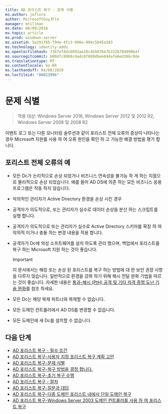 ```yaml
---
title: AD 포리스트 복구 - 문제 식별
ms.author: joflore
author: MicrosoftGuyJFlo
manager: mtillman
ms.date: 08/09/2018
ms.topic: article
ms.prod: windows-server
ms.assetid: 5a291f65-794e-4fc3-996e-094c5845a383
ms.technology: identity-adds
ms.openlocfilehash: 73b7ef8dc6093ae28c4b5076e7b332b704090b4f
ms.sourcegitcommit: b00d7c8968c4adc8f699dbee694afe6ed36bc9de
ms.translationtype: MT
ms.contentlocale: ko-KR
ms.lasthandoff: 04/08/2020
ms.locfileid: "80823996"
---
```

# <a name="identify-the-problem"></a>문제 식별

>적용 대상: Windows Server 2016, Windows Server 2012 및 2012 R2, Windows Server 2008 및 2008 R2
  
이벤트 로그 또는 다른 모니터링 솔루션과 같이 포리스트 전체 오류의 증상이 나타나는 경우 Microsoft 지원를 사용 하 여 오류 원인을 확인 하 고 가능한 해결 방법을 평가 합니다.  

## <a name="examples-of-forest-wide-failures"></a>포리스트 전체 오류의 예

- 모든 Dc가 논리적으로 손상 되었거나 비즈니스 연속성을 불가능 하 게 하는 지점으로 물리적으로 손상 되었습니다. 예를 들어 AD DS에 의존 하는 모든 비즈니스 응용 프로그램은 작동 하지 않습니다.  
- 악의적인 관리자가 Active Directory 환경을 손상 시킨 경우  
- 공격자가 의도적으로, 또는 관리자가 실수로 데이터 손상을 분산 하는 스크립트를 실행 합니다.  
- 공격자가 의도적으로 또는 관리자가 실수로 Active Directory 스키마를 확장 하 여 악의적 이거나 충돌 하는 변경 내용을 적용 합니다.  
- 공격자가 Dc에 악성 소프트웨어를 설치 하도록 관리 했으며, 백업에서 포리스트를 복구 하는 Microsoft 지원 하는 것이 좋습니다.  
  
   > [!IMPORTANT]
   >  이 문서에서는 해킹 또는 손상 된 포리스트를 복구 하는 방법에 대 한 보안 권장 사항을 다루지 않습니다. 일반적으로 환경을 강화 하기 위해 해시 전달 완화 기법을 따르는 것이 좋습니다. 자세한 내용은 [통과-해시 (PtH) 공격 및 기타 자격 증명 도난 기술 완화](https://www.microsoft.com/download/details.aspx?id=36036)를 참조 하세요.
  
- 모든 Dc는 해당 복제 파트너와 복제할 수 없습니다.  
- 모든 도메인 컨트롤러에서 AD DS를 변경할 수 없습니다.  
- 모든 도메인에 새 Dc를 설치할 수 없습니다.  
  
## <a name="next-steps"></a>다음 단계

- [AD 포리스트 복구 - 필수 조건](AD-Forest-Recovery-Prerequisties.md)  
- [AD 포리스트 복구-사용자 지정 포리스트 복구 계획 고안](AD-Forest-Recovery-Devising-a-Plan.md)  
- [AD 포리스트 복구-문제 식별](AD-Forest-Recovery-Identify-the-Problem.md)
- [AD 포리스트 복구-복구 방법을 결정 합니다.](AD-Forest-Recovery-Determine-how-to-Recover.md)
- [AD 포리스트 복구-초기 복구 수행](AD-Forest-Recovery-Perform-initial-recovery.md)  
- [AD 포리스트 복구 - 절차](AD-Forest-Recovery-Procedures.md)  
- [AD 포리스트 복구-질문과 대답](AD-Forest-Recovery-FAQ.md)  
- [AD 포리스트 복구-다중 도메인 포리스트 내에서 단일 도메인 복구](AD-Forest-Recovery-Single-Domain-in-Multidomain-Recovery.md)  
- [AD 포리스트 복구-Windows Server 2003 도메인 컨트롤러를 사용 하 여 포리스트 복구](AD-Forest-Recovery-Windows-Server-2003.md) 
